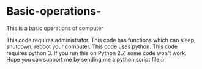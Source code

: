 # Basic-operations-
This is a basic operations of computer

This code requires administrator. This code has functions which can sleep, shutdown, reboot your computer. This code uses python. This code requires python 3. If you run this on Python 2.7, some code won't work. Hope you can support me by sending me a python script file :) 
